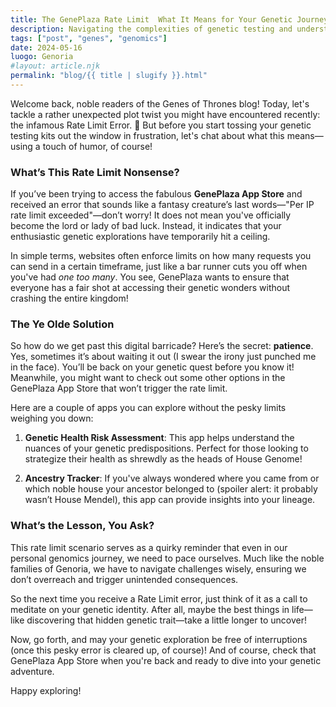 ```yaml
---
title: The GenePlaza Rate Limit  What It Means for Your Genetic Journey
description: Navigating the complexities of genetic testing and understanding the pitfalls of rate limits.
tags: ["post", "genes", "genomics"]
date: 2024-05-16
luogo: Genoria
#layout: article.njk
permalink: "blog/{{ title | slugify }}.html"
---
```


Welcome back, noble readers of the Genes of Thrones blog! Today, let's tackle a rather unexpected plot twist you might have encountered recently: the infamous Rate Limit Error. 🚫 But before you start tossing your genetic testing kits out the window in frustration, let's chat about what this means—using a touch of humor, of course!

### What’s This Rate Limit Nonsense?

If you’ve been trying to access the fabulous **GenePlaza App Store** and received an error that sounds like a fantasy creature’s last words—"Per IP rate limit exceeded"—don’t worry! It does not mean you've officially become the lord or lady of bad luck. Instead, it indicates that your enthusiastic genetic explorations have temporarily hit a ceiling. 

In simple terms, websites often enforce limits on how many requests you can send in a certain timeframe, just like a bar runner cuts you off when you've had *one too many*. You see, GenePlaza wants to ensure that everyone has a fair shot at accessing their genetic wonders without crashing the entire kingdom!

### The Ye Olde Solution

So how do we get past this digital barricade? Here’s the secret: **patience**. Yes, sometimes it’s about waiting it out (I swear the irony just punched me in the face). You’ll be back on your genetic quest before you know it! Meanwhile, you might want to check out some other options in the GenePlaza App Store that won’t trigger the rate limit.

Here are a couple of apps you can explore without the pesky limits weighing you down:

1. **Genetic Health Risk Assessment**: This app helps understand the nuances of your genetic predispositions. Perfect for those looking to strategize their health as shrewdly as the heads of House Genome!

2. **Ancestry Tracker**: If you've always wondered where you came from or which noble house your ancestor belonged to (spoiler alert: it probably wasn’t House Mendel), this app can provide insights into your lineage. 

### What’s the Lesson, You Ask?

This rate limit scenario serves as a quirky reminder that even in our personal genomics journey, we need to pace ourselves. Much like the noble families of Genoria, we have to navigate challenges wisely, ensuring we don’t overreach and trigger unintended consequences.

So the next time you receive a Rate Limit error, just think of it as a call to meditate on your genetic identity. After all, maybe the best things in life—like discovering that hidden genetic trait—take a little longer to uncover!

Now, go forth, and may your genetic exploration be free of interruptions (once this pesky error is cleared up, of course)! And of course, check that GenePlaza App Store when you're back and ready to dive into your genetic adventure.

Happy exploring!
